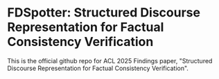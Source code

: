 # FDSpotter: Structured Discourse Representation for Factual Consistency Verification

This is the official github repo for ACL 2025 Findings paper, "Structured Discourse Representation for Factual Consistency Verification". 
